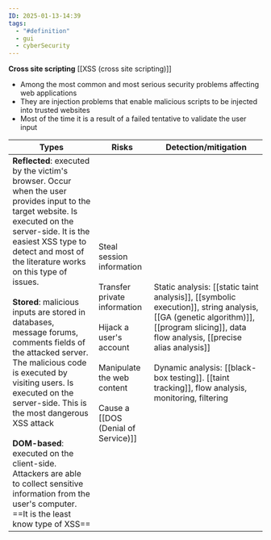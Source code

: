```yaml
---
ID: 2025-01-13-14:39
tags:
  - "#definition"
  - gui
  - cyberSecurity
---
```


**Cross site scripting** [[XSS (cross site scripting)]]
- Among the most common and most serious security problems affecting web applications
- They are injection problems that enable malicious scripts to be injected into trusted websites
- Most of the time it is a result of a failed tentative to validate the user input

| **Types**                                                                                                                                                                                                                                                                                                                                                                                                                                                                                                                                                                                                                                                     | Risks                                                                                                                                                                      | **Detection/mitigation**                                                                                                                                                                                                                                                                       |
| ------------------------------------------------------------------------------------------------------------------------------------------------------------------------------------------------------------------------------------------------------------------------------------------------------------------------------------------------------------------------------------------------------------------------------------------------------------------------------------------------------------------------------------------------------------------------------------------------------------------------------------------------------------- | -------------------------------------------------------------------------------------------------------------------------------------------------------------------------- | ---------------------------------------------------------------------------------------------------------------------------------------------------------------------------------------------------------------------------------------------------------------------------------------------- |
| **Reflected**: executed by the victim's browser. Occur when the user provides input to the target website. Is executed on the server-side. It is the easiest XSS type to detect and most of the literature works on this type of issues.<br><br> **Stored**: malicious inputs are stored in databases, message forums, comments fields of the attacked server. The malicious code is executed by visiting users. Is executed on the server-side. This is the most dangerous XSS attack<br><br> **DOM-based**: executed on the client-side. Attackers are able to collect sensitive information from the user's computer. ==It is the least know type of XSS== | Steal session information<br><br>Transfer private information<br> <br>Hijack a user's account<br><br>Manipulate the web content<br><br>Cause a [[DOS (Denial of Service)]] | Static analysis:  [[static taint analysis]], [[symbolic execution]], string analysis, [[GA (genetic algorithm)]], [[program slicing]], data flow analysis, [[precise alias analysis]]<br><br>Dynamic analysis: [[black-box testing]]. [[taint tracking]], flow analysis, monitoring, filtering |

